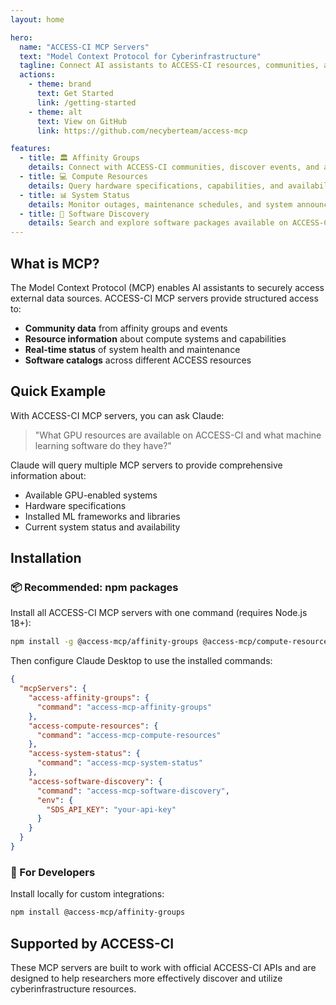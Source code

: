 ```yaml
---
layout: home

hero:
  name: "ACCESS-CI MCP Servers"
  text: "Model Context Protocol for Cyberinfrastructure"
  tagline: Connect AI assistants to ACCESS-CI resources, communities, and data
  actions:
    - theme: brand
      text: Get Started
      link: /getting-started
    - theme: alt
      text: View on GitHub
      link: https://github.com/necyberteam/access-mcp

features:
  - title: 🏛️ Affinity Groups
    details: Connect with ACCESS-CI communities, discover events, and access knowledge base resources
  - title: 💻 Compute Resources
    details: Query hardware specifications, capabilities, and availability across ACCESS resources
  - title: 📊 System Status
    details: Monitor outages, maintenance schedules, and system announcements in real-time
  - title: 🔧 Software Discovery
    details: Search and explore software packages available on ACCESS-CI resources
---
```


## What is MCP?

The Model Context Protocol (MCP) enables AI assistants to securely access external data sources. ACCESS-CI MCP servers provide structured access to:

- **Community data** from affinity groups and events
- **Resource information** about compute systems and capabilities  
- **Real-time status** of system health and maintenance
- **Software catalogs** across different ACCESS resources

## Quick Example

With ACCESS-CI MCP servers, you can ask Claude:

> "What GPU resources are available on ACCESS-CI and what machine learning software do they have?"

Claude will query multiple MCP servers to provide comprehensive information about:
- Available GPU-enabled systems
- Hardware specifications 
- Installed ML frameworks and libraries
- Current system status and availability

## Installation

### 📦 Recommended: npm packages
Install all ACCESS-CI MCP servers with one command (requires Node.js 18+):

```bash
npm install -g @access-mcp/affinity-groups @access-mcp/compute-resources @access-mcp/system-status @access-mcp/software-discovery
```

Then configure Claude Desktop to use the installed commands:
```json
{
  "mcpServers": {
    "access-affinity-groups": {
      "command": "access-mcp-affinity-groups"
    },
    "access-compute-resources": {
      "command": "access-mcp-compute-resources"
    },
    "access-system-status": {
      "command": "access-mcp-system-status"
    },
    "access-software-discovery": {
      "command": "access-mcp-software-discovery",
      "env": {
        "SDS_API_KEY": "your-api-key"
      }
    }
  }
}
```

### 🔧 For Developers  
Install locally for custom integrations:

```bash
npm install @access-mcp/affinity-groups
```

## Supported by ACCESS-CI

These MCP servers are built to work with official ACCESS-CI APIs and are designed to help researchers more effectively discover and utilize cyberinfrastructure resources.